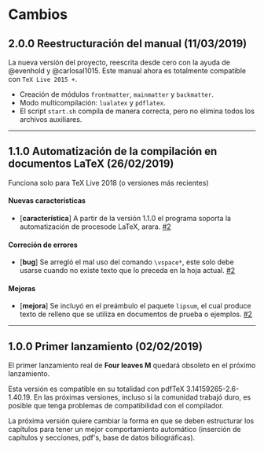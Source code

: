 # Cambios

## 2.0.0 Reestructuración del manual (11/03/2019)
La nueva versión del proyecto, reescrita desde cero con la ayuda de @evenhold y @carlosal1015. Este manual ahora es totalmente compatible con `TeX Live 2015 +`.

- Creación de módulos `frontmatter`, `mainmatter` y `backmatter`.
- Modo multicompilación: `lualatex` y `pdflatex`.
- El script `start.sh` compila de manera correcta, pero no elimina todos los archivos auxiliares.
---

## 1.1.0 Automatización de la compilación en documentos LaTeX (26/02/2019)
Funciona solo para TeX Live 2018 (o versiones más recientes)

#### Nuevas características

- [**característica**] A partir de la versión 1.1.0 el programa soporta la automatización de procesode LaTeX, arara. [#2]([https://github.com/matcornic/hugo-theme-learn/pull/184](https://github.com/evenhold/four-leaves/pull/2))

#### Correción de errores

- [**bug**] Se arregló el mal uso del comando `\vspace*`, este solo debe usarse cuando no existe texto que lo preceda en la hoja actual. [#2]([https://github.com/matcornic/hugo-theme-learn/pull/184](https://github.com/evenhold/four-leaves/pull/2))

#### Mejoras

- [**mejora**] Se incluyó en el preámbulo el paquete `lipsum`, el cual produce texto de relleno que se utiliza en documentos de prueba o ejemplos. [#2]([https://github.com/matcornic/hugo-theme-learn/pull/184](https://github.com/evenhold/four-leaves/pull/2))
---

## 1.0.0 Primer lanzamiento (02/02/2019)
El primer lanzamiento real de **Four leaves M** quedará obsoleto en el próximo lanzamiento.

Esta versión es compatible en su totalidad con pdfTeX 3.14159265-2.6-1.40.19. En las próximas versiones, incluso si la comunidad trabajó duro, es posible que tenga problemas de compatibilidad con el compilador.

La próxima versión quiere cambiar la forma en que se deben estructurar los capítulos para tener un mejor comportamiento automático (inserción de capítulos y secciones, pdf's, base de datos biliográficas).